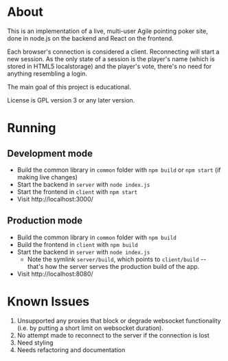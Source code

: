 # About

This is an implementation of a live, multi-user Agile pointing poker site, done in node.js on the backend and React on
the frontend.

Each browser's connection is considered a client. Reconnecting will start a new session. As the only state of a session
is the player's name (which is stored in HTML5 localstorage) and the player's vote, there's no need for anything
resembling a login.

The main goal of this project is educational.

License is GPL version 3 or any later version.

# Running

## Development mode

* Build the common library in `common` folder with `npm build` or `npm start` (if making live changes)
* Start the backend in `server` with `node index.js`
* Start the frontend in `client` with `npm start`
* Visit http://localhost:3000/

## Production mode

* Build the common library in `common` folder with `npm build`
* Build the frontend in `client` with `npm build`
* Start the backend in `server` with `node index.js`
  * Note the symlink `server/build`, which points to `client/build` -- that's how the server serves the production build
    of the app.
* Visit http://localhost:8080/

# Known Issues

1. Unsupported any proxies that block or degrade websocket functionality (i.e. by putting a short limit on websocket duration).
1. No attempt made to reconnect to the server if the connection is lost
1. Need styling
1. Needs refactoring and documentation
